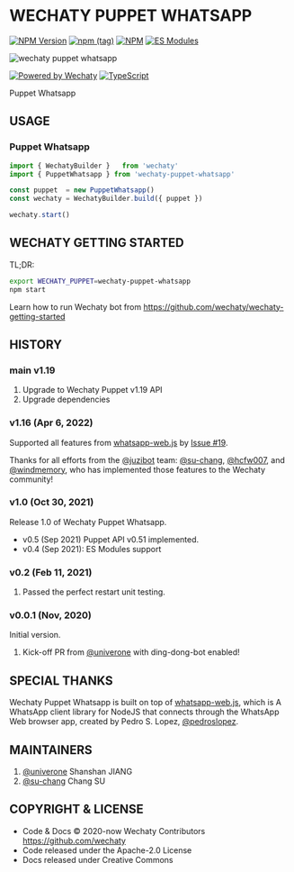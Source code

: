 # WECHATY PUPPET WHATSAPP

[![NPM Version](https://badge.fury.io/js/wechaty-puppet-whatsapp.svg)](https://badge.fury.io/js/wechaty-puppet-whatsapp)
[![npm (tag)](https://img.shields.io/npm/v/wechaty-puppet-whatsapp/next.svg)](https://www.npmjs.com/package/wechaty-puppet-whatsapp?activeTab=versions)
[![NPM](https://github.com/wechaty/wechaty-puppet-whatsapp/workflows/NPM/badge.svg)](https://github.com/wechaty/wechaty-puppet-whatsapp/actions?query=workflow%3ANPM)
[![ES Modules](https://img.shields.io/badge/ES-Modules-brightgreen)](https://github.com/Chatie/tsconfig/issues/16)

![wechaty puppet whatsapp](docs/images/wechaty-puppet-whatsapp.png)

[![Powered by Wechaty](https://img.shields.io/badge/Powered%20By-Wechaty-brightgreen.svg)](https://github.com/wechaty/wechaty)
[![TypeScript](https://img.shields.io/badge/%3C%2F%3E-TypeScript-blue.svg)](https://www.typescriptlang.org/)

Puppet Whatsapp

## USAGE

### Puppet Whatsapp

```ts
import { WechatyBuilder }   from 'wechaty'
import { PuppetWhatsapp } from 'wechaty-puppet-whatsapp'

const puppet  = new PuppetWhatsapp()
const wechaty = WechatyBuilder.build({ puppet })

wechaty.start()
```

## WECHATY GETTING STARTED

TL;DR:

```sh
export WECHATY_PUPPET=wechaty-puppet-whatsapp
npm start
```

Learn how to run Wechaty bot from <https://github.com/wechaty/wechaty-getting-started>

## HISTORY

### main v1.19

1. Upgrade to Wechaty Puppet v1.19 API
1. Upgrade dependencies

### v1.16 (Apr 6, 2022)

Supported all features from [whatsapp-web.js](https://github.com/pedroslopez/whatsapp-web.js/) by [Issue #19](https://github.com/wechaty/puppet-whatsapp/issues/19).

Thanks for all efforts from the [@juzibot](https://github.com/orgs/wechaty/teams/juzi) team: [@su-chang](https://github.com/su-chang), [@hcfw007](https://github.com/hcfw007), and [@windmemory](https://github.com/windmemory), who has implemented those features to the Wechaty community!

### v1.0 (Oct 30, 2021)

Release 1.0 of Wechaty Puppet Whatsapp.

- v0.5 (Sep 2021) Puppet API v0.51 implemented.
- v0.4 (Sep 2021): ES Modules support

### v0.2 (Feb 11, 2021)

1. Passed the perfect restart unit testing.

### v0.0.1 (Nov, 2020)

Initial version.

1. Kick-off PR from [@univerone](https://github.com/univerone) with ding-dong-bot enabled!

## SPECIAL THANKS

Wechaty Puppet Whatsapp is built on top of [whatsapp-web.js](https://github.com/pedroslopez/whatsapp-web.js), which is A WhatsApp client library for NodeJS that connects through the WhatsApp Web browser app, created by Pedro S. Lopez, [@pedroslopez](https://github.com/pedroslopez).

## MAINTAINERS

1. [@univerone](https://wechaty.js.org/contributors/univerone) Shanshan JIANG
1. [@su-chang](https://wechaty.js.org/contributors/su-chang/) Chang SU

## COPYRIGHT & LICENSE

- Code & Docs © 2020-now Wechaty Contributors <https://github.com/wechaty>
- Code released under the Apache-2.0 License
- Docs released under Creative Commons
